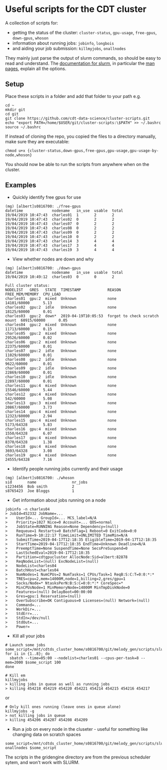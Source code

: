 # Useful scripts for the CDT cluster

A collection of scripts for:
* getting the status of the cluster: `cluster-status`, `gpu-usage`, `free-gpus`, `down-gpus`, `whoson`
* information about running jobs: `jobinfo`, `longbois`
* and aiding your job submission: `killmyjobs`, `onallnodes`

They mainly just parse the output of slurm commands, so should be easy to read and understand. The [documentation for slurm](https://slurm.schedmd.com/), in particular the [man pages](https://slurm.schedmd.com/man_index.html), explain all the options.

## Setup

Place these scripts in a folder and add that folder to your path e.g.

```{bash}
cd ~
mkdir git
cd git
git clone https://github.com/cdt-data-science/cluster-scripts.git
echo "export PATH=/home/$USER/git/cluster-scripts:\$PATH" >> ~/.bashrc
source ~/.bashrc
```

If instead of cloning the repo, you copied the files to a directory manually, make sure they are executable:
```{bash}
chmod u+x {cluster-status,down-gpus,free-gpus,gpu-usage,gpu-usage-by-node,whoson} 
```

You should now be able to run the scripts from anywhere when on the cluster.

## Examples

* Quickly identify free gpus for use
```
(mg) [albert]s0816700: ./free-gpus 
datetime             nodename   in_use  usable  total
19/04/2019 10:47:43  charles01  1       2       2
19/04/2019 10:47:43  charles02  0       2       2
19/04/2019 10:47:43  charles07  0       2       2
19/04/2019 10:47:43  charles08  0       2       2
19/04/2019 10:47:43  charles09  0       2       2
19/04/2019 10:47:43  charles10  0       2       2
19/04/2019 10:47:43  charles14  3       4       4
19/04/2019 10:47:43  charles17  3       4       4
19/04/2019 10:47:43  charles19  3       4       4
```

* View whether nodes are down and why
```
(mg) [albert]s0816700: ./down-gpus 
datetime             nodename   in_use  usable  total
19/04/2019 10:49:12  charles03  0       0       2

Full cluster status:
NODELIST   GRES   STATE  TIMESTAMP            REASON                         FREE_MEM/MEMORY  CPU_LOAD
charles01  gpu:2  mixed  Unknown              none                           14101/60000      5.13
charles02  gpu:2  idle   Unknown              none                           18125/60000      0.01
charles03  gpu:2  down*  2019-04-19T10:05:53  forgot to check scratch mount  60915/60000      0.05
charles04  gpu:2  mixed  Unknown              none                           11713/60000      0.15
charles05  gpu:2  mixed  Unknown              none                           29526/60000      0.02
charles06  gpu:2  mixed  Unknown              none                           22375/60000      0.01
charles07  gpu:2  idle   Unknown              none                           11029/60000      0.01
charles08  gpu:2  idle   Unknown              none                           9622/60000       0.01
charles09  gpu:2  idle   Unknown              none                           22869/60000      0.01
charles10  gpu:2  idle   Unknown              none                           22897/60000      0.01
charles11  gpu:4  mixed  Unknown              none                           15546/60000      5.44
charles12  gpu:4  mixed  Unknown              none                           542/60000        5.08
charles13  gpu:3  mixed  Unknown              none                           20867/60000      3.73
charles14  gpu:4  mixed  Unknown              none                           12323/60000      2.94
charles15  gpu:4  mixed  Unknown              none                           5173/64328       5.83
charles16  gpu:4  mixed  Unknown              none                           1550/64328       6.07
charles17  gpu:4  mixed  Unknown              none                           8370/64328       1.38
charles18  gpu:4  mixed  Unknown              none                           3693/64328       3.08
charles19  gpu:4  mixed  Unknown              none                           24555/64328      7.16
```

* Identify people running jobs currently and their usage
```
(mg) [albert]s0816700: ./whoson
sid       name                nr_jobs
s1234456  Bob smith           2
s8765423  Joe Bloggs          1
```

* Get information about jobs running on a node
```
jobinfo -n charles04
> JobId=452332 JobName=...
>    UserId=... GroupId=... MCS_label=N/A
>    Priority=1027 Nice=0 Account=... QOS=normal
>    JobState=RUNNING Reason=None Dependency=(null)
>    Requeue=1 Restarts=0 BatchFlag=1 Reboot=0 ExitCode=0:0
>    RunTime=9-10:22:17 TimeLimit=UNLIMITED TimeMin=N/A
>    SubmitTime=2019-04-17T12:18:35 EligibleTime=2019-04-17T12:18:35
>    StartTime=2019-04-17T12:18:35 EndTime=Unknown Deadline=N/A
>    PreemptTime=None SuspendTime=None SecsPreSuspend=0
>    LastSchedEval=2019-04-17T12:18:35
>    Partition=cdtgpucluster AllocNode:Sid=albert:82878
>    ReqNodeList=(null) ExcNodeList=(null)
>    NodeList=charles04
>    BatchHost=charles04
>    NumNodes=1 NumCPUs=2 NumTasks=1 CPUs/Task=1 ReqB:S:C:T=0:0:*:*
>    TRES=cpu=2,mem=14000M,node=1,billing=2,gres/gpu=1
>    Socks/Node=* NtasksPerN:B:S:C=0:0:*:* CoreSpec=*
>    MinCPUsNode=1 MinMemoryNode=14000M MinTmpDiskNode=0
>    Features=(null) DelayBoot=00:00:00
>    Gres=gpu:1 Reservation=(null)
>    OverSubscribe=OK Contiguous=0 Licenses=(null) Network=(null)
>    Command=...
>    WorkDir=...
>    StdErr=...
>    StdIn=/dev/null
>    StdOut=...
>    Power=
```

* Kill all your jobs
```
# Launch some jobs
some_script=/mnt/cdtds_cluster_home/s0816700/git/melody_gen/scripts/slurm_blankjob.sh
for ii in {1..8}; do 
  sbatch --time=05:00 --nodelist=charles01 --cpus-per-task=8 --mem=2000 $some_script 100
done
```

```
# Kill em
killmyjobs
> killing jobs in queue as well as running jobs
> killing 454218 454219 454220 454221 454214 454215 454216 454217
```

or

```
# Only kill ones running (leave ones in queue alone)
killmyjobs -g
> not killing jobs in queue
> killing 454206 454207 454208 454209
```

* Run a job on every node in the cluseter - useful for something like changing data on scratch spaces
```
some_script=/mnt/cdtds_cluster_home/s0816700/git/melody_gen/scripts/slurm_diskspace.sh
onallnodes $some_script
```

The scripts in the gridengine directory are from the previous scheduler sytem, and won't work with SLURM.
